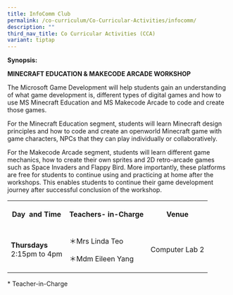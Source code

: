 ```yaml
---
title: InfoComm Club
permalink: /co-curriculum/Co-Curricular-Activities/infocomm/
description: ""
third_nav_title: Co Curricular Activities (CCA)
variant: tiptap
---
```

<p><strong>Synopsis:&nbsp;</strong></p><p><strong>MINECRAFT EDUCATION &amp; MAKECODE ARCADE WORKSHOP</strong></p><p>The Microsoft Game Development will help students gain an understanding of what game development is, different types of digital games and how to use MS Minecraft Education and MS Makecode Arcade to code and create those games.&nbsp;</p><p>For the Minecraft Education segment, students will learn Minecraft design principles and how to code and create an openworld Minecraft game with game characters, NPCs that they can play individually or collaboratively.</p><p>For the Makecode Arcade segment, students will learn different game mechanics, how to create their own sprites and 2D retro-arcade games such as Space Invaders and Flappy Bird. More importantly, these platforms are free for students to continue using and practicing at home after the workshops. This enables students to continue their game development journey after successful conclusion of the workshop.</p><table><tbody><tr><th rowspan="1" colspan="1"><p>Day&nbsp; and Time</p></th><th rowspan="1" colspan="1"><p>Teachers- in-Charge</p></th><th rowspan="1" colspan="1"><p>Venue</p></th></tr><tr><td rowspan="1" colspan="1"><p><strong>Thursdays</strong><br>2:15pm to 4pm</p><p></p></td><td rowspan="1" colspan="1"><p>＊Mrs Linda Teo</p><p>＊Mdm Eileen Yang</p></td><td rowspan="1" colspan="1"><p>Computer Lab 2</p></td></tr></tbody></table><p>* Teacher-in-Charge</p><p><br><br></p>